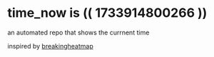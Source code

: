 # time_now is (( 1733914800266 ))

an automated repo that shows the currnent time

inspired by [breakingheatmap](https://github.com/breakingheatmap/breakingheatmap)